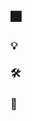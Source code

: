 ## 🎆

### 💡    
### 🛠️   
### 🔗    

<!---
This is a ✨ special ✨ repository because its `README.md` (this file) appears on your GitHub profile.
You can click the Preview link to take a look at your changes.
--->
